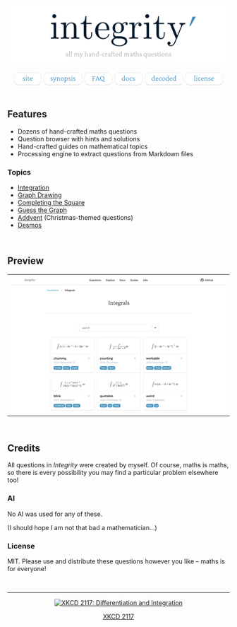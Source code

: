 ![integrity’](assets/integrity-banner.png)

<div align="center">

<a title="site" href="https://sup2point0.github.io/integrity">
  <img height="36px" alt="site" src="assets/links/site.png"></a>
<a title="synopsis" href="synopsis.md">
  <img height="36px" alt="synopsis" src="assets/links/synopsis.png"></a>
<a title="FAQ" href="faq.md">
  <img height="36px" alt="faq" src="assets/links/faq.png"></a>
<a title="docs" href="docs/">
  <img height="36px" alt="docs" src="assets/links/docs.png"></a>
<a title="decoded" href="edu.md">
  <img height="36px" alt="decoded" src="assets/links/decoded.png"></a>
<a title="license" href="https://sup2point0.github.io/integrity/info/license">
  <img height="36px" alt="license" src="assets/links/license.png"></a>

</div>


<br>


## Features

- Dozens of hand-crafted maths questions
- Question browser with hints and solutions
- Hand-crafted guides on mathematical topics
- Processing engine to extract questions from Markdown files

### Topics
- [Integration](https://sup2point0.github.io/integrity/questions/integrals)
- [Graph Drawing](https://sup2point0.github.io/integrity/questions/graph-drawing)
- [Completing the Square](https://sup2point0.github.io/integrity/questions/complete-square)
- [Guess the Graph](https://sup2point0.github.io/integrity/questions/guess-graph)
- [Addvent](https://sup2point0.github.io/questions/addvent) (Christmas-themed questions)
- [Desmos](https://www.desmos.com/)


<br>


## Preview

<table>
  <tr><td>
    <img alt="Integral questions" src="assets/previews/integrity-preview.png">
  </td></tr>
</table>


<br>


## Credits

All questions in *Integrity* were created by myself. Of course, maths is maths, so there is every possibility you may find a particular problem elsewhere too!

### AI
No AI was used for any of these.

(I should hope I am not that bad a mathematician...)

### License
MIT. Please use and distribute these questions however you like – maths is for everyone!


<br>


---


<div align="center">

[![XKCD 2117: Differentiation and Integration](https://imgs.xkcd.com/comics/differentiation_and_integration.png)](https://xkcd.com/2117)

[XKCD 2117](https://xkcd.com/2117)

</div>


<br>
